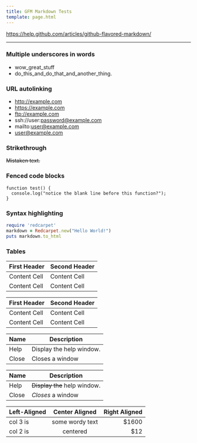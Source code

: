 ```yaml
---
title: GFM Markdown Tests
template: page.html
---
```


https://help.github.com/articles/github-flavored-markdown/

---

### Multiple underscores in words

  - wow_great_stuff
  - do_this_and_do_that_and_another_thing.

### URL autolinking

  - http://example.com
  - https://example.com
  - ftp://example.com
  - ssh://user:password@example.com
  - mailto:user@example.com
  - user@example.com

### Strikethrough

~~Mistaken text.~~

### Fenced code blocks

```
function test() {
  console.log("notice the blank line before this function?");
}
```

### Syntax highlighting

```ruby
require 'redcarpet'
markdown = Redcarpet.new("Hello World!")
puts markdown.to_html
```

### Tables

First Header  | Second Header
------------- | -------------
Content Cell  | Content Cell
Content Cell  | Content Cell

| First Header  | Second Header |
| ------------- | ------------- |
| Content Cell  | Content Cell  |
| Content Cell  | Content Cell  |

| Name | Description          |
| ------------- | ----------- |
| Help      | Display the help window.|
| Close     | Closes a window     |

| Name | Description          |
| ------------- | ----------- |
| Help      | ~~Display the~~ help window.|
| Close     | _Closes_ a window     |

| Left-Aligned  | Center Aligned  | Right Aligned |
| :------------ |:---------------:| -----:|
| col 3 is      | some wordy text | $1600 |
| col 2 is      | centered        |   $12 |
